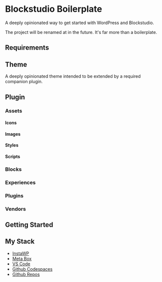 # Blockstudio Boilerplate
A deeply opinionated way to get started with WordPress and Blockstudio.

The project will be renamed at in the future. It's far more than a boilerplate.

## Requirements

## Theme
A deeply opinionated theme intended to be extended by a required companion plugin.

## Plugin

### Assets

#### Icons

#### Images

#### Styles

#### Scripts

### Blocks

### Experiences

### Plugins

### Vendors

## Getting Started

## My Stack

- [InstaWP]([url](https://app.instawp.io/register?ref=39TUWaLAzX))
- [Meta Box]([url](https://metabox.io/))
- [VS Code]([url](https://code.visualstudio.com/))
- [Github Codespaces]([url](https://github.com/features/codespaces))
- [Github Repos]([url](https://github.com/))
